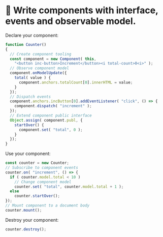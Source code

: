 # :watermelon: Write components with interface, events and observable model.

Declare your component:

```javascript
function Counter()
{
  // Create component tooling
  const component = new Component( this,
    "<button inc-button>Increment</button><i total-count>0<i>" );
  // Observe component model
  component.onModelUpdate({
    total( value ) {
      component.anchors.totalCount[0].innerHTML = value;
    }
  });
  // Dispatch events
  component.anchors.incButton[0].addEventListener( "click", () => {
    component.dispatch( "increment" );
  });
  // Extend component public interface
  Object.assign( component.publ, {
    startOver() {
      component.set( "total", 0 );
    }
  });
}
```

Use your component:

```javascript
const counter = new Counter;
// Subscribe to component events
counter.on( "increment", () => {
  if ( counter.model.total < 10 )
    // Change component model
    counter.set( "total", counter.model.total + 1 );
  else
    counter.startOver();
});
// Mount component to a document body
counter.mount();
```

Destroy your component:

```javascript
counter.destroy();
```
